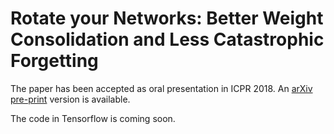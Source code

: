 # Rotate your Networks: Better Weight Consolidation and Less Catastrophic Forgetting
The paper has been accepted as oral presentation in ICPR 2018. An [arXiv pre-print](https://arxiv.org/abs/1802.02950) version is available.

The code  in Tensorflow is coming soon.
